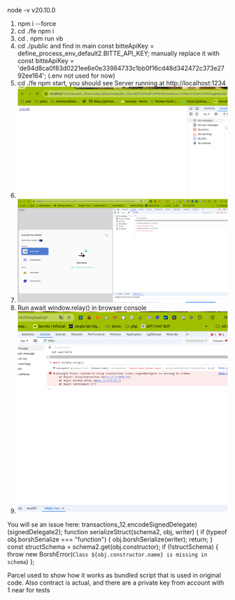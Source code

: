 node -v
v20.10.0

1) npm i --force
2) cd ./fe npm i 
3) cd . npm run vb
3) cd ./public and find in main  const bitteApiKey = define_process_env_default2.BITTE_API_KEY; manually replace it with
   const bitteApiKey = 'de94d8ca0f83d0221ee6e0e33984733c1bb0f16cd48d342472c373e2792ee164'; (.env not used for now)
4) cd ./fe npm start, you should see Server running at http://localhost:1234
5) ![inintial screen](./screenshots/img.png "Initial screen") 
6) ![login screen](./screenshots/img_1.png "Login screen")
8) Run await window.relay() in browser console
9) ![login screen](./screenshots/img_2.png "Login screen")

You will se an issue here:
transactions_12.encodeSignedDelegate)(signedDelegate2);
function serializeStruct(schema2, obj, writer) {    if (typeof obj.borshSerialize === "function") {
obj.borshSerialize(writer);      return;
}    const structSchema = schema2.get(obj.constructor);
if (!structSchema) { throw new BorshError(`Class ${obj.constructor.name} is missing in schema`) };

Parcel used to show how it works as bundled script that is used in original code. Also contract is actual, and there are a private key from account with 1 near for tests